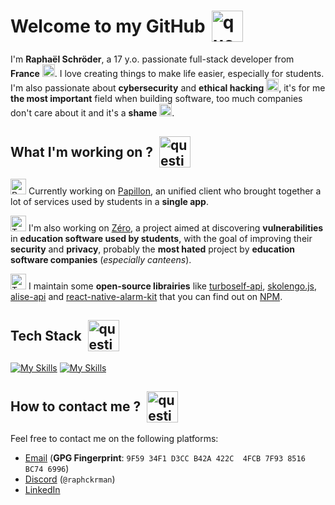 # <div style="display: flex; align-items: center; height: 50px; gap: 10px;">Welcome to my GitHub <img src="https://raw.githubusercontent.com/Tarikul-Islam-Anik/Telegram-Animated-Emojis/main/Smileys/Alien%20Monster.webp" alt="question" style="height: 50px;"></div>

I'm **Raphaël Schröder**, a 17 y.o. passionate full-stack developer from **France** <img src="https://raw.githubusercontent.com/Tarikul-Islam-Anik/Telegram-Animated-Emojis/main/Flags/Flag%20France.webp" alt="Flag France" width="20" height="20" />. I love creating things to make life easier, especially for students. I'm also passionate about **cybersecurity** and **ethical hacking** <img src="https://raw.githubusercontent.com/Tarikul-Islam-Anik/Telegram-Animated-Emojis/main/Animals%20and%20Nature/Bug.webp" alt="Bug" width="20" height="20" />, it's for me **the most important** field when building software, too much companies don't care about it and it's a **shame** <img src="https://raw.githubusercontent.com/Tarikul-Islam-Anik/Telegram-Animated-Emojis/main/People/Thumbs%20Down.webp" alt="Thumbs Down" width="20" height="20" />.

## <div style="display: flex; align-items: center; height: 50px; gap: 10px;">What I'm working on ? <img src="https://raw.githubusercontent.com/Tarikul-Islam-Anik/Telegram-Animated-Emojis/main/Objects/Briefcase.webp" alt="question" style="height: 50px;"></div>

 <img src="https://raw.githubusercontent.com/Tarikul-Islam-Anik/Telegram-Animated-Emojis/main/Animals%20and%20Nature/Butterfly.webp" alt="Butterfly" width="25" height="25" /> Currently working on [Papillon](https://github.com/PapillonApp/), an unified client who brought together a lot of services used by students in a **single app**.

 <img src="https://raw.githubusercontent.com/Tarikul-Islam-Anik/Telegram-Animated-Emojis/main/People/Technologist.webp" alt="Technologist" width="25" height="25" /> I'm also working on [Zéro](https://github.com/ZeroCYBERSEC), a project aimed at discovering **vulnerabilities** in **education software used by students**, with the goal of improving their **security** and **privacy**, probably the **most hated** project by **education software companies** (*especially canteens*).

 <img src="https://raw.githubusercontent.com/Tarikul-Islam-Anik/Telegram-Animated-Emojis/main/Objects/Test%20Tube.webp" alt="Technologist" width="25" height="25" /> I maintain some **open-source librairies** like [turboself-api](https://www.npmjs.com/turboself-api), [skolengo.js](https://www.npmjs.com/skolengojs), [alise-api](https://www.npmjs.com/alise-api) and [react-native-alarm-kit](https://www.npmjs.com/@raphckrman/react-native-alarm-kit) that you can find out on [NPM](https://www.npmjs.com/).

 ## <div style="display: flex; align-items: center; height: 50px; gap: 10px;">Tech Stack <img src="https://raw.githubusercontent.com/Tarikul-Islam-Anik/Telegram-Animated-Emojis/main/Smileys/Robot.webp" alt="question" style="height: 50px;"></div>
 [![My Skills](https://skillicons.dev/icons?i=js,ts,react,svelte,vue,swift,lua,net,html,css,linux,github,git,bun,nodejs,vscode,postman,md,mysql,postgresql,npm,regex&theme=dark)](https://skillicons.dev##gh-dark-mode-only)
 [![My Skills](https://skillicons.dev/icons?i=js,ts,react,svelte,vue,swift,lua,net,html,css,linux,github,git,bun,nodejs,vscode,postman,md,mysql,postgresql,npm,regex&theme=light)](https://skillicons.dev##gh-light-mode-only)

 ## <div style="display: flex; align-items: center; height: 50px; gap: 10px;">How to contact me ? <img src="https://raw.githubusercontent.com/Tarikul-Islam-Anik/Telegram-Animated-Emojis/main/Objects/Incoming%20Envelope.webp" alt="question" style="height: 50px;"></div>

 Feel free to contact me on the following platforms:
 - [Email](mailto:raphckrman@proton.me) (**GPG Fingerprint**: ``9F59 34F1 D3CC B42A 422C  4FCB 7F93 8516 BC74 6996``)
 - [Discord](https://discord.com/) (``@raphckrman``)
 - [LinkedIn](https://www.linkedin.com/in/raphckrman/)
 